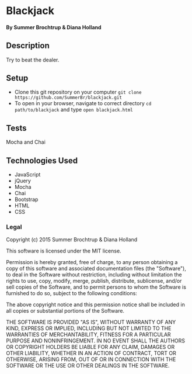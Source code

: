 # Blackjack

#### By Summer Brochtrup & Diana Holland

## Description

Try to beat the dealer.

## Setup

* Clone this git repository on your computer ```git clone  https://github.com/SummerBr/blackjack.git```
* To open in your browser, navigate to correct directory ```cd path/to/blackjack``` and type ```open blackjack.html```

## Tests

Mocha and Chai

## Technologies Used

* JavaScript
* jQuery
* Mocha
* Chai
* Bootstrap
* HTML
* CSS

### Legal

Copyright (c) 2015 Summer Brochtrup & Diana Holland

This software is licensed under the MIT license.

Permission is hereby granted, free of charge, to any person obtaining a copy
of this software and associated documentation files (the "Software"), to deal
in the Software without restriction, including without limitation the rights
to use, copy, modify, merge, publish, distribute, sublicense, and/or sell
copies of the Software, and to permit persons to whom the Software is
furnished to do so, subject to the following conditions:

The above copyright notice and this permission notice shall be included in
all copies or substantial portions of the Software.

THE SOFTWARE IS PROVIDED "AS IS", WITHOUT WARRANTY OF ANY KIND, EXPRESS OR
IMPLIED, INCLUDING BUT NOT LIMITED TO THE WARRANTIES OF MERCHANTABILITY,
FITNESS FOR A PARTICULAR PURPOSE AND NONINFRINGEMENT. IN NO EVENT SHALL THE
AUTHORS OR COPYRIGHT HOLDERS BE LIABLE FOR ANY CLAIM, DAMAGES OR OTHER
LIABILITY, WHETHER IN AN ACTION OF CONTRACT, TORT OR OTHERWISE, ARISING FROM,
OUT OF OR IN CONNECTION WITH THE SOFTWARE OR THE USE OR OTHER DEALINGS IN
THE SOFTWARE.
